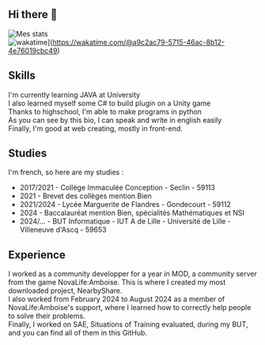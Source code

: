 ## Hi there 👋

![Mes stats](https://github-readme-stats.vercel.app/api?username=icecubefr)  
![wakatime](https://wakatime.com/badge/user/a9c2ac79-5715-46ac-8b12-4e76019cbc49.svg)](https://wakatime.com/@a9c2ac79-5715-46ac-8b12-4e76019cbc49)  

## Skills

I'm currently learning JAVA at University  
I also learned myself some C# to build plugin on a Unity game  
Thanks to highschool, I'm able to make programs in python  
As you can see by this bio, I can speak and write in english easily  
Finally, I'm good at web creating, mostly in front-end.  

## Studies
I'm french, so here are my studies :  
- 2017/2021 - Collège Immaculée Conception - Seclin - 59113
- 2021 - Brevet des collèges mention Bien
- 2021/2024 - Lycée Marguerite de Flandres - Gondecourt - 59112
- 2024 - Baccalauréat mention Bien, spécialités Mathématiques et NSI
- 2024/... - BUT Informatique - IUT A de Lille - Université de Lille - Villeneuve d'Ascq - 59653

## Experience
I worked as a community developper for a year in MOD, a community server from the game NovaLife:Amboise. This is where I created my most downloaded project, NearbyShare.  
I also worked from February 2024 to August 2024 as a member of NovaLife:Amboise's support, where I learned how to correctly help people to solve their problems.  
Finally, I worked on SAE, Situations of Training evaluated, during my BUT, and you can find all of them in this GitHub.  

<!--
**IceCubeFr/IceCubeFr** is a ✨ _special_ ✨ repository because its `README.md` (this file) appears on your GitHub profile.

Here are some ideas to get you started:

- 🔭 I’m currently working on ...
- 🌱 I’m currently learning ...
- 👯 I’m looking to collaborate on ...
- 🤔 I’m looking for help with ...
- 💬 Ask me about ...
- 📫 How to reach me: ...
- 😄 Pronouns: ...
- ⚡ Fun fact: ...
-->
